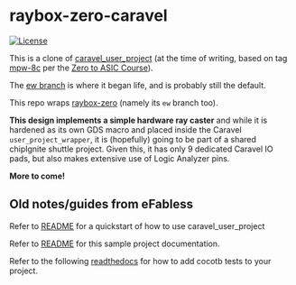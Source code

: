 # raybox-zero-caravel

[![License](https://img.shields.io/badge/License-Apache%202.0-blue.svg)](https://opensource.org/licenses/Apache-2.0)

This is a clone of [caravel_user_project] (at the time of writing, based on tag [mpw-8c] per the [Zero to ASIC Course]).

The [ew branch] is where it began life, and is probably still the default.

This repo wraps [raybox-zero] (namely its `ew` branch too).

**This design implements a simple hardware ray caster** and while it is hardened as its own GDS macro and placed inside the Caravel `user_project_wrapper`, it is (hopefully) going to be part of a shared chipIgnite shuttle project. Given this, it has only 9 dedicated Caravel IO pads, but also makes extensive use of Logic Analyzer pins.

**More to come!**


[caravel_user_project]: https://github.com/efabless/caravel_user_project
[mpw-8c]: https://github.com/efabless/caravel_user_project/tree/mpw-8c
[Zero to ASIC Course]: https://zerotoasiccourse.com/
[ew branch]: https://github.com/algofoogle/raybox-zero-caravel/tree/ew
[raybox-zero]: https://github.com/algofoogle/raybox-zero/tree/ew

## Old notes/guides from eFabless

Refer to [README](docs/source/index.rst#section-quickstart) for a quickstart of how to use caravel_user_project

Refer to [README](docs/source/index.rst) for this sample project documentation. 

Refer to the following [readthedocs](https://caravel-sim-infrastructure.readthedocs.io/en/latest/index.html) for how to add cocotb tests to your project. 